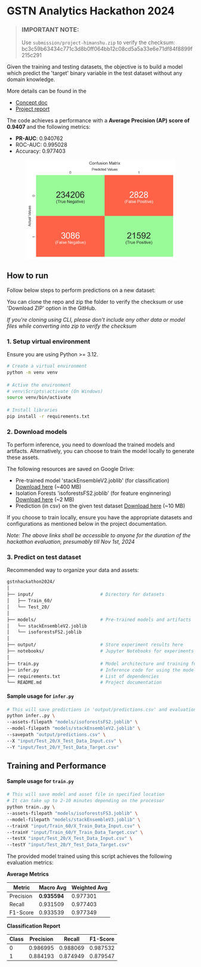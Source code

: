 # GSTN Analytics Hackathon 2024

> ### IMPORTANT NOTE:
> Use `submission/project-himanshu.zip` to verify the checksum: bc3c59b63434c771c3d8b0ff064bb12c08cd5a5a33e6e71df84f8899f215c291

Given the training and testing datasets, the objective is to build a model which predict the 'target' binary variable in the test dataset without any domain knowledge.

More details can be found in the
- [Concept doc](docs/concept.md)
- [Project report](docs/Project%20Report%20-%20GSTN%20Analytics%20Hackathon%202024.pdf)

The code achieves a performance with a **Average Precision (AP) score of 0.9407** and the following metrics:

- **PR-AUC**: 0.940762
- ROC-AUC: 0.995028
- Accuracy: 0.977403

<p align="center">
  <img src="docs/cm_test.png?raw=true" alt="Sublime's custom image" width=400 />
</p>

## How to run

Follow below steps to perform predictions on a new dataset:

You can clone the repo and zip the folder to verify the checksum or use 'Download ZIP' option in the GitHub.

*If you're cloning using CLI, please don't include any other data or model files while converting into zip to verify the checksum*


### 1. Setup virtual environment

Ensure you are using Python >= 3.12.

```bash
# Create a virtual environment
python -m venv venv

# Active the environment
# venv\Scripts\activate (On Windows)
source venv/bin/activate

# Install libraries
pip install -r requirements.txt
```

### 2. Download models

To perform inference, you need to download the trained models and artifacts. Alternatively, you can choose to train the model locally to generate these assets.

The following resources are saved on Google Drive:
- Pre-trained model 'stackEnsembleV2.joblib' (for classification) [Download here](https://drive.google.com/file/d/1Zz2T2_HJUC14Ebf0GWUKwYPpp4q1kWNw/view?usp=drive_link) (~400 MB)
- Isolation Forests 'isoforestsFS2.joblib' (for feature enginnering) [Download here](https://drive.google.com/file/d/1J6oS9HeL_IoS4OpgvgD9oU9h1CM91YRF/view?usp=drive_link) (~2 MB)
- Prediction (in csv) on the given test dataset [Download here](https://drive.google.com/file/d/168a5F4KMIDVOQCpZbvAfING0H-XlhoUH/view?usp=drive_link) (~10 MB)

If you choose to train locally, ensure you have the appropriate datasets and configurations as mentioned below in the project documentation.

*Note: The above links shall be accessible to anyone for the duration of the hackathon evaluation, presumably till Nov 1st, 2024*

### 3. Predict on test dataset

Recommended way to organize your data and assets:
```bash
gstnhackathon2024/
│
├── input/                         # Directory for datasets
│   ├── Train_60/
│   └── Test_20/
│
├── models/                        # Pre-trained models and artifacts
│   └── stackEnsembleV2.joblib
│   └── isoforestsFS2.joblib
│
├── output/                        # Store experiment results here
├── notebooks/                     # Jupyter Notebooks for experiments
│
├── train.py                       # Model architecture and training functions
├── infer.py                       # Inference code for using the model
├── requirements.txt               # List of dependencies
└── README.md                      # Project documentation
```

#### Sample usage for `infer.py`

```bash
# This will save predictions in 'output/predictions.csv' and evaluation metrics are returned in stdout
python infer..py \
--assets-filepath "models/isoforestsFS2.joblib" \
--model-filepath "models/stackEnsembleV2.joblib" \
--savepath "output/predictions.csv" \
--X "input/Test_20/X_Test_Data_Input.csv" \
--Y "input/Test_20/Y_Test_Data_Target.csv"
```

## Training and Performance

#### Sample usage for `train.py`

```bash
# This will save model and asset file in specified location
# It can take up to 2-10 minutes depending on the processor
python train..py \
--assets-filepath "models/isoforestsFS3.joblib" \
--model-filepath "models/stackEnsembleV3.joblib" \
--trainX "input/Train_60/X_Train_Data_Input.csv" \
--trainY "input/Train_60/Y_Train_Data_Target.csv" \
--testX "input/Test_20/X_Test_Data_Input.csv" \
--testY "input/Test_20/Y_Test_Data_Target.csv"
```

The provided model trained using this script achieves the following evaluation metrics:

**Average Metrics**

| Metric  | Macro Avg      | Weighted Avg  |
|-------------|----------------|---------------|
| Precision | **0.935594**  | 0.977301      |
| Recall    | 0.931509      | 0.977403      |
| F1-Score  | 0.933539      | 0.977349      |

**Classification Report**

| Class | Precision | Recall   | F1-Score |
|-------|-----------|----------|----------|
|   0   | 0.986995  | 0.988069 | 0.987532 |
|   1   | 0.884193  | 0.874949 | 0.879547 |
